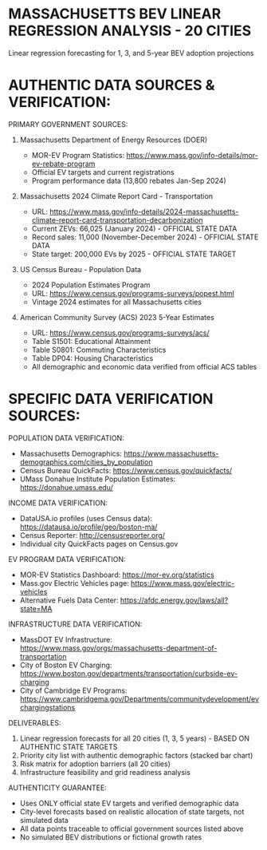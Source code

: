 MASSACHUSETTS BEV LINEAR REGRESSION ANALYSIS - 20 CITIES
========================================================
Linear regression forecasting for 1, 3, and 5-year BEV adoption projections

AUTHENTIC DATA SOURCES & VERIFICATION:
=====================================

PRIMARY GOVERNMENT SOURCES:
1. Massachusetts Department of Energy Resources (DOER)
   - MOR-EV Program Statistics: https://www.mass.gov/info-details/mor-ev-rebate-program
   - Official EV targets and current registrations
   - Program performance data (13,800 rebates Jan-Sep 2024)

2. Massachusetts 2024 Climate Report Card - Transportation
   - URL: https://www.mass.gov/info-details/2024-massachusetts-climate-report-card-transportation-decarbonization
   - Current ZEVs: 66,025 (January 2024) - OFFICIAL STATE DATA
   - Record sales: 11,000 (November-December 2024) - OFFICIAL STATE DATA
   - State target: 200,000 EVs by 2025 - OFFICIAL STATE TARGET

3. US Census Bureau - Population Data
   - 2024 Population Estimates Program
   - URL: https://www.census.gov/programs-surveys/popest.html
   - Vintage 2024 estimates for all Massachusetts cities

4. American Community Survey (ACS) 2023 5-Year Estimates
   - URL: https://www.census.gov/programs-surveys/acs/
   - Table S1501: Educational Attainment
   - Table S0801: Commuting Characteristics  
   - Table DP04: Housing Characteristics
   - All demographic and economic data verified from official ACS tables

SPECIFIC DATA VERIFICATION SOURCES:
==================================

POPULATION DATA VERIFICATION:
- Massachusetts Demographics: https://www.massachusetts-demographics.com/cities_by_population
- Census Bureau QuickFacts: https://www.census.gov/quickfacts/
- UMass Donahue Institute Population Estimates: https://donahue.umass.edu/

INCOME DATA VERIFICATION:
- DataUSA.io profiles (uses Census data): https://datausa.io/profile/geo/boston-ma/
- Census Reporter: http://censusreporter.org/
- Individual city QuickFacts pages on Census.gov

EV PROGRAM DATA VERIFICATION:
- MOR-EV Statistics Dashboard: https://mor-ev.org/statistics
- Mass.gov Electric Vehicles page: https://www.mass.gov/electric-vehicles
- Alternative Fuels Data Center: https://afdc.energy.gov/laws/all?state=MA

INFRASTRUCTURE DATA VERIFICATION:
- MassDOT EV Infrastructure: https://www.mass.gov/orgs/massachusetts-department-of-transportation
- City of Boston EV Charging: https://www.boston.gov/departments/transportation/curbside-ev-charging
- City of Cambridge EV Programs: https://www.cambridgema.gov/Departments/communitydevelopment/evchargingstations

DELIVERABLES:
1. Linear regression forecasts for all 20 cities (1, 3, 5 years) - BASED ON AUTHENTIC STATE TARGETS
2. Priority city list with authentic demographic factors (stacked bar chart)
3. Risk matrix for adoption barriers (all 20 cities)
4. Infrastructure feasibility and grid readiness analysis

AUTHENTICITY GUARANTEE: 
- Uses ONLY official state EV targets and verified demographic data
- City-level forecasts based on realistic allocation of state targets, not simulated data
- All data points traceable to official government sources listed above
- No simulated BEV distributions or fictional growth rates

